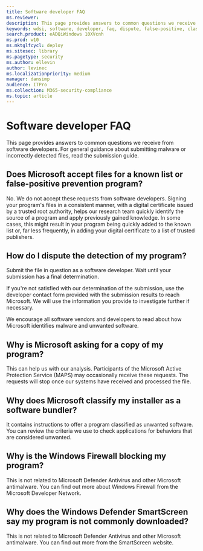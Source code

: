 ```yaml
---
title: Software developer FAQ
ms.reviewer: 
description: This page provides answers to common questions we receive from software developers
keywords: wdsi, software, developer, faq, dispute, false-positive, classify, installer, software, bundler, blocking
search.product: eADQiWindows 10XVcnh
ms.prod: w10
ms.mktglfcycl: deploy
ms.sitesec: library
ms.pagetype: security
ms.author: ellevin
author: levinec
ms.localizationpriority: medium
manager: dansimp
audience: ITPro
ms.collection: M365-security-compliance  
ms.topic: article
---
```


# Software developer FAQ

This page provides answers to common questions we receive from software developers. For general guidance about submitting malware or incorrectly detected files, read the submission guide.

## Does Microsoft accept files for a known list or false-positive prevention program?

No. We do not accept these requests from software developers. Signing your program's files in a consistent manner, with a digital certificate issued by a trusted root authority, helps our research team quickly identify the source of a program and apply previously gained knowledge. In some cases, this might result in your program being quickly added to the known list or, far less frequently, in adding your digital certificate to a list of trusted publishers.

## How do I dispute the detection of my program?

Submit the file in question as a software developer. Wait until your submission has a final determination.

If you're not satisfied with our determination of the submission, use the developer contact form provided with the submission results to reach Microsoft. We will use the information you provide to investigate further if necessary.

We encourage all software vendors and developers to read about how Microsoft identifies malware and unwanted software. 

## Why is Microsoft asking for a copy of my program?

This can help us with our analysis. Participants of the Microsoft Active Protection Service (MAPS) may occasionally receive these requests. The requests will stop once our systems have received and processed the file.

## Why does Microsoft classify my installer as a software bundler?

It contains instructions to offer a program classified as unwanted software. You can review the criteria we use to check applications for behaviors that are considered unwanted.

## Why is the Windows Firewall blocking my program?

This is not related to Microsoft Defender Antivirus and other Microsoft antimalware. You can find out more about Windows Firewall from the Microsoft Developer Network.

## Why does the Windows Defender SmartScreen say my program is not commonly downloaded?

This is not related to Microsoft Defender Antivirus and other Microsoft antimalware. You can find out more from the SmartScreen website.
